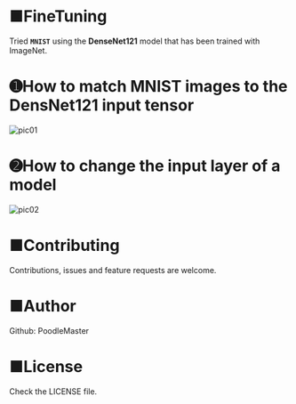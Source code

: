 # ■FineTuning
Tried **`MNIST`** using the **DenseNet121** model that has been trained with ImageNet.

# ➊How to match MNIST images to the DensNet121 input tensor
![pic01](https://user-images.githubusercontent.com/69660581/104994891-b41f9780-5a68-11eb-97b5-b37fbe7d9cae.png)

# ➋How to change the input layer of a model
![pic02](https://user-images.githubusercontent.com/69660581/104994895-b5e95b00-5a68-11eb-84f6-eb23be21752f.png)

# ■Contributing
Contributions, issues and feature requests are welcome.

# ■Author
Github: PoodleMaster

# ■License
Check the LICENSE file.
